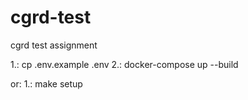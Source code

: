# cgrd-test
cgrd test assignment

1.: cp .env.example .env
2.: docker-compose up --build

or: 
1.: make setup

